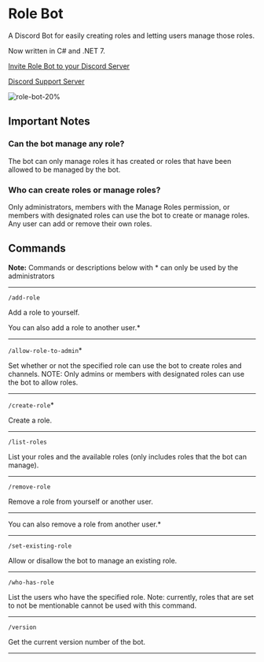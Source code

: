 # Role Bot

A Discord Bot for easily creating roles and letting users manage those roles.

Now written in C# and .NET 7.

[Invite Role Bot to your Discord Server](https://discord.com/api/oauth2/authorize?client_id=740381594669285466&permissions=139855349840&scope=bot%20applications.commands)

[Discord Support Server](https://discord.gg/Za4NAtJJ9v)

![role-bot-20%](https://user-images.githubusercontent.com/4060573/223889561-d4988dcd-9659-4c11-9d2b-d2883087a681.png)

## Important Notes

### Can the bot manage any role?

The bot can only manage roles it has created or roles that have been allowed to be managed by the bot.

### Who can create roles or manage roles?

Only administrators, members with the Manage Roles permission, or members with designated roles can use the bot to create or manage roles. Any user can add or remove their own roles.

## Commands

**Note:** Commands or descriptions below with * can only be used by the administrators

---

`/add-role`

Add a role to yourself.

You can also add a role to another user.*

---

`/allow-role-to-admin`*

Set whether or not the specified role can use the bot to create roles and channels.
NOTE: Only admins or members with designated roles can use the bot to allow roles.

---

`/create-role`*

Create a role.

---

`/list-roles`

List your roles and the available roles (only includes roles that the bot can manage).

---

`/remove-role`

Remove a role from yourself or another user.

---

You can also remove a role from another user.*

---

`/set-existing-role`

Allow or disallow the bot to manage an existing role.

---

`/who-has-role`

List the users who have the specified role. Note: currently, roles that are set to not be mentionable cannot be used with this command.

---

`/version`

Get the current version number of the bot.

---
